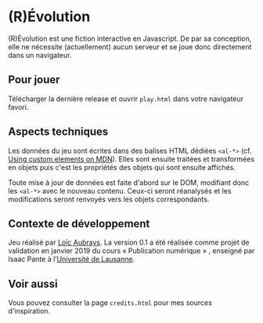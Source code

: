 # (R)Évolution
(R)Évolution est une fiction interactive en Javascript. De par sa conception, elle ne nécessite (actuellement) aucun serveur et se joue donc directement dans un navigateur.

## Pour jouer

Télécharger la dernière release et ouvrir `play.html` dans votre navigateur favori.

## Aspects techniques

Les données du jeu sont écrites dans des balises HTML dédiées `<al-*>` (cf. [Using custom elements on MDN](https://developer.mozilla.org/en-US/docs/Web/Web_Components/Using_custom_elements)). Elles sont ensuite traitées et transformées en objets puis c'est les propriétés des objets qui sont ensuite affichés.

Toute mise à jour de données est faite d'abord sur le DOM, modifiant donc les `<al-*>` avec le nouveau contenu. Ceux-ci seront réanalysés et les modifications seront renvoyés vers les objets correspondants.

## Contexte de développement

Jeu réalisé par [Loïc Aubrays](https://github.com/Aubrays). La version 0.1 a été réalisée comme projet de validation en janvier 2019 du cours « Publication numérique » , enseigné par Isaac Pante à l’[Université de Lausanne](http://www.unil.ch).

## Voir aussi

Vous pouvez consulter la page `credits.html` pour mes sources d'inspiration.
